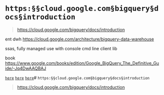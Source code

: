 # `https:§§cloud.google.com§bigquery§docs§introduction`

> <https://cloud.google.com/bigquery/docs/introduction>

ent dwh
https://cloud.google.com/architecture/bigquery-data-warehouse

ssas, fully managed
use with console cmd line client lib

book
https://www.google.com/books/edition/Google_BigQuery_The_Definitive_Guide/-Jq4DwAAQBAJ

[`here`](../https:§§cloud.google.com§bigquery§docs§quickstarts§quickstart-web-ui/readme.md)
[`here`](../https:§§cloud.google.com§bigquery§docs§quickstarts§quickstart-command-line/readme.md)
[`here`](../https:§§cloud.google.com§bigquery§docs§quickstarts§quickstart-client-libraries/readme.md)# `https:§§cloud.google.com§bigquery§docs§introduction`

> <https://cloud.google.com/bigquery/docs/introduction>

